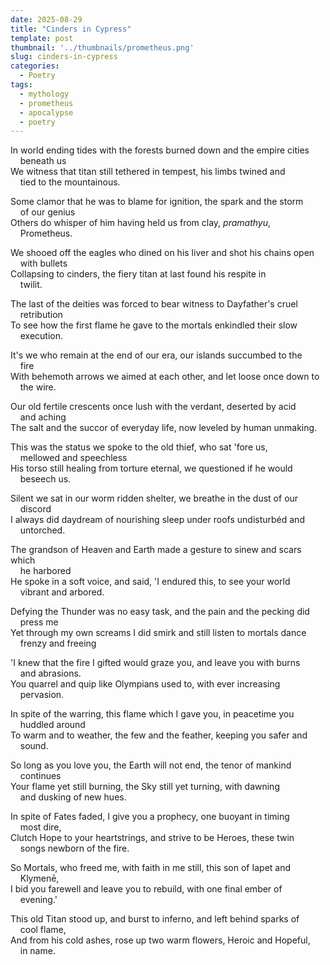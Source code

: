 ```yaml
---
date: 2025-08-29
title: "Cinders in Cypress"
template: post
thumbnail: '../thumbnails/prometheus.png'
slug: cinders-in-cypress
categories:
  - Poetry
tags:
  - mythology
  - prometheus
  - apocalypse
  - poetry
---
```


In world ending tides with the forests burned down and the empire cities  
&nbsp;&nbsp;&nbsp;&nbsp;beneath us  
We witness that titan still tethered in tempest, his limbs twined and  
&nbsp;&nbsp;&nbsp;&nbsp;tied to the mountainous.

Some clamor that he was to blame for ignition, the spark and the storm  
&nbsp;&nbsp;&nbsp;&nbsp;of our genius  
Others do whisper of him having held us from clay, *pramathyu*,  
&nbsp;&nbsp;&nbsp;&nbsp;Prometheus.

We shooed off the eagles who dined on his liver and shot his chains open  
&nbsp;&nbsp;&nbsp;&nbsp;with bullets  
Collapsing to cinders, the fiery titan at last found his respite in  
&nbsp;&nbsp;&nbsp;&nbsp;twilit.

The last of the deities was forced to bear witness to Dayfather's cruel  
&nbsp;&nbsp;&nbsp;&nbsp;retribution  
To see how the first flame he gave to the mortals enkindled their slow  
&nbsp;&nbsp;&nbsp;&nbsp;execution.

It's we who remain at the end of our era, our islands succumbed to the  
&nbsp;&nbsp;&nbsp;&nbsp;fire  
With behemoth arrows we aimed at each other, and let loose once down to  
&nbsp;&nbsp;&nbsp;&nbsp;the wire.

Our old fertile crescents once lush with the verdant, deserted by acid  
&nbsp;&nbsp;&nbsp;&nbsp;and aching  
The salt and the succor of everyday life, now leveled by human unmaking.

This was the status we spoke to the old thief, who sat 'fore us,  
&nbsp;&nbsp;&nbsp;&nbsp;mellowed and speechless  
His torso still healing from torture eternal, we questioned if he would  
&nbsp;&nbsp;&nbsp;&nbsp;beseech us.

Silent we sat in our worm ridden shelter, we breathe in the dust of our  
&nbsp;&nbsp;&nbsp;&nbsp;discord  
I always did daydream of nourishing sleep under roofs undisturbéd and  
&nbsp;&nbsp;&nbsp;&nbsp;untorched.

The grandson of Heaven and Earth made a gesture to sinew and scars which  
&nbsp;&nbsp;&nbsp;&nbsp;he harbored  
He spoke in a soft voice, and said, 'I endured this, to see your world  
&nbsp;&nbsp;&nbsp;&nbsp;vibrant and arbored.

Defying the Thunder was no easy task, and the pain and the pecking did  
&nbsp;&nbsp;&nbsp;&nbsp;press me  
Yet through my own screams I did smirk and still listen to mortals dance  
&nbsp;&nbsp;&nbsp;&nbsp;frenzy and freeing

'I knew that the fire I gifted would graze you, and leave you with burns  
&nbsp;&nbsp;&nbsp;&nbsp;and abrasions.  
You quarrel and quip like Olympians used to, with ever increasing  
&nbsp;&nbsp;&nbsp;&nbsp;pervasion.

In spite of the warring, this flame which I gave you, in peacetime you  
&nbsp;&nbsp;&nbsp;&nbsp;huddled around  
To warm and to weather, the few and the feather, keeping you safer and  
&nbsp;&nbsp;&nbsp;&nbsp;sound.

So long as you love you, the Earth will not end, the tenor of mankind  
&nbsp;&nbsp;&nbsp;&nbsp;continues  
Your flame yet still burning, the Sky still yet turning, with dawning  
&nbsp;&nbsp;&nbsp;&nbsp;and dusking of new hues.

In spite of Fates faded, I give you a prophecy, one buoyant in timing  
&nbsp;&nbsp;&nbsp;&nbsp;most dire,  
Clutch Hope to your heartstrings, and strive to be Heroes, these twin  
&nbsp;&nbsp;&nbsp;&nbsp;songs newborn of the fire.

So Mortals, who freed me, with faith in me still, this son of Iapet and  
&nbsp;&nbsp;&nbsp;&nbsp;Klymenē,  
I bid you farewell and leave you to rebuild, with one final ember of  
&nbsp;&nbsp;&nbsp;&nbsp;evening.'

This old Titan stood up, and burst to inferno, and left behind sparks of  
&nbsp;&nbsp;&nbsp;&nbsp;cool flame,  
And from his cold ashes, rose up two warm flowers, Heroic and Hopeful,  
&nbsp;&nbsp;&nbsp;&nbsp;in name.
